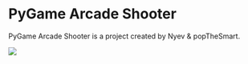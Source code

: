 # PyGame Arcade Shooter
PyGame Arcade Shooter is a project created by Nyev & popTheSmart.

<img src="http://i.imgur.com/jHAMdPw.png"/>
